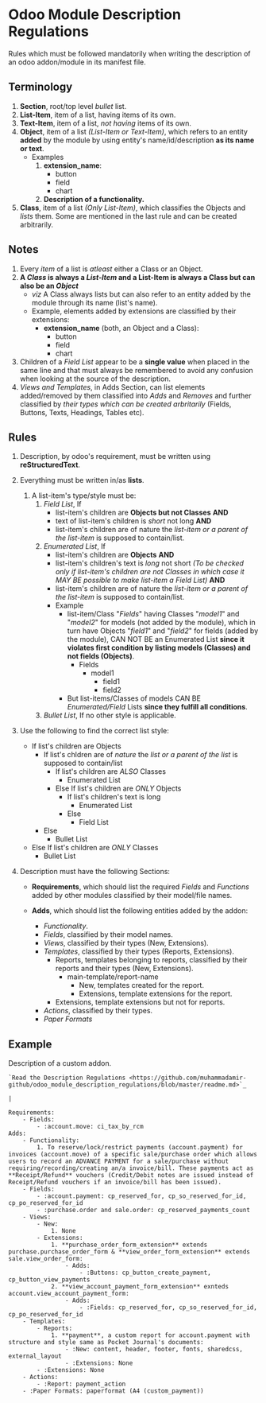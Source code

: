 # **Odoo Module Description Regulations**

Rules which must be followed mandatorily when writing the description of an odoo addon/module in its manifest file.

## Terminology
1. **Section**, root/top level *bullet* list.
2. **List-Item**, item of a list, having items of its own.
3. **Text-Item**, item of a list, *not having* items of its own.
2. **Object**, item of a list *(List-Item or Text-Item)*, which refers to an entity **added** by the module by using entity's name/id/description **as its name or text**.
	- Examples
		1. **extension_name**:
			- button
			- field
			- chart
		2. **Description of a functionality.**
2. **Class**, item of a list *(Only List-Item)*, which classifies the Objects and *lists* them. Some are mentioned in the last rule and can be created arbitrarily.

## Notes

1. Every *item* of a list is *atleast* either a Class or an Object.
2. **A *Class* is always a *List-Item* and a List-Item is always a Class but can also be an *Object*** 
	- *viz* A Class always lists but can also refer to an entity added by the module through its name (list's name).
	- Example, elements added by extensions are classified by their extensions:
		- **extension_name** (both, an Object and a Class):
			- button
			- field
			- chart
3. Children of a *Field List* appear to be a **single value** when placed in the same line and that must always be remembered to avoid any confusion when looking at the source of the description.
4. *Views and Templates*, in Adds Section, can list elements added/removed by them classified into *Adds* and *Removes* and further classified by *their types which can be created arbritarily* (Fields, Buttons, Texts, Headings, Tables etc).

## Rules

1. Description, by odoo's requirement, must be written using  **reStructuredText**.

2. Everything must be written in/as **lists**.
	1. A list-item's type/style must be:
		1. *Field List*, If
			- list-item's children are **Objects  but not Classes** **AND**
			- text of list-item's children is *short* not long **AND**
			- list-item's children are of nature the *list-item or a parent of the list-item* is supposed to contain/list.
		2. *Enumerated List*, If
			- list-item's children are **Objects** **AND**
			- list-item's children's text is *long* not short *(To be checked only if list-item's children are not Classes in which case it MAY BE possible to make list-item a Field List)* **AND**
			- list-item's children are of nature the *list-item or a parent of the list-item* is supposed to contain/list.
			- Example
				- list-item/Class "*Fields*" having Classes "*model1*" and "*model2*" for models (not added by the module), which in turn have Objects "*field1*" and "*field2*" for fields (added by the module), CAN NOT BE an Enumerated List **since it violates first condition by listing models (Classes) and not fields (Objects)**.
					- Fields
						- model1
							- field1
							- field2
				- But list-items/Classes of models CAN BE *Enumerated/Field* Lists **since they fulfill all conditions**.
		3. *Bullet List*, If no other style is applicable.

3. Use the following to find the correct list style:
	- If list's children are Objects
		- If list's chldren are of *nature* the *list or a parent of the list* is supposed to contain/list
			- If list's children are *ALSO* Classes
				- Enumerated List
			- Else If list's children are *ONLY* Objects
				- If list's children's text is long
					- Enumerated List
				- Else
					- Field List
		- Else
			- Bullet List
	- Else If list's children are *ONLY* Classes
		- Bullet List

4. Description must have the following Sections:
	- **Requirements**, which should list the required *Fields* and *Functions* added by other modules classified by their model/file names.

	- **Adds**, which should list the following entities added by the addon:
		- *Functionality*.
		- *Fields*, classified by their model names.
		- *Views*, classified by their types (New, Extensions).
		- *Templates*, classified by their types (Reports, Extensions).
			- Reports, templates belonging to reports, classified by their reports and their types (New, Extensions).
				- main-template/report-name
					- New, templates created for the report.
					- Extensions, template extensions for the report.
			- Extensions, template extensions but not for reports.
		- *Actions*, classified by their types.
		- *Paper Formats*

## Example
Description of a custom addon.
```
`Read the Description Regulations <https://github.com/muhammadamir-github/odoo_module_description_regulations/blob/master/readme.md>`_

|

Requirements:
	- Fields:
		- :account.move: ci_tax_by_rcm
Adds:
	- Functionality:
		1. To reserve/lock/restrict payments (account.payment) for invoices (account.move) of a specific sale/purchase order which allows users to record an ADVANCE PAYMENT for a sale/purchase without requiring/recording/creating an/a invoice/bill. These payments act as **Receipt/Refund** vouchers (Credit/Debit notes are issued instead of Receipt/Refund vouchers if an invoice/bill has been issued).
	- Fields:
		- :account.payment: cp_reserved_for, cp_so_reserved_for_id, cp_po_reserved_for_id
		- :purchase.order and sale.order: cp_reserved_payments_count
	- Views:
		- New:
			1. None
		- Extensions:
			1. **purchase_order_form_extension** extends purchase.purchase_order_form & **view_order_form_extension** extends sale.view_order_form:
				- Adds:
					- :Buttons: cp_button_create_payment, cp_button_view_payments
			2. **view_account_payment_form_extension** exnteds account.view_account_payment_form:
				- Adds:
					- :Fields: cp_reserved_for, cp_so_reserved_for_id, cp_po_reserved_for_id
	- Templates:
		- Reports:
			1. **payment**, a custom report for account.payment with structure and style same as Pocket Journal's documents:
				- :New: content, header, footer, fonts, sharedcss, external_layout
				- :Extensions: None
		- :Extensions: None
	- Actions:
		- :Report: payment_action
	- :Paper Formats: paperformat (A4 (custom_payment))
```